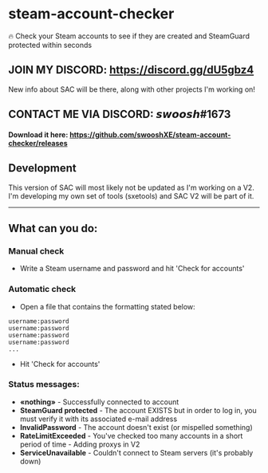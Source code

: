 # steam-account-checker

🔥 Check your Steam accounts to see if they are created and SteamGuard protected within seconds

## JOIN MY DISCORD: https://discord.gg/dU5gbz4
New info about SAC will be there, along with other projects I'm working on!
## CONTACT ME VIA DISCORD: 𝙨𝙬𝙤𝙤𝙨𝙝#1673

#### Download it here: https://github.com/swooshXE/steam-account-checker/releases

## Development
This version of SAC will most likely not be updated as I'm working on a V2. I'm developing my own set of tools (sxetools) and SAC V2 will be part of it.

-- -- -- -- -- -- -- -- -- -- -- -- -- -- -- -- -- -- -- -- -- -- -- -- -- -- -- -- -- -- -- -- -- -- -- -- -- -- -- -- -- -- -- -- -- -- -- -- -- -- -- -- -- --

## What can you do:

### Manual check
- Write a Steam username and password and hit 'Check for accounts'

### Automatic check
- Open a file that contains the formatting stated below:
```
username:password
username:password
username:password
username:password
...
```
- Hit 'Check for accounts'

### Status messages:

- **«nothing»** - Successfully connected to account
- **SteamGuard protected** - The account EXISTS but in order to log in, you must verify it with its associated e-mail address
- **InvalidPassword** - The account doesn't exist (or mispelled something)
- **RateLimitExceeded** - You've checked too many accounts in a short period of time - Adding proxys in V2
- **ServiceUnavailable** - Couldn't connect to Steam servers (it's probably down)
